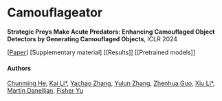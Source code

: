 # Camouflageator
**Strategic Preys Make Acute Predators: Enhancing Camouflaged Object Detectors by Generating Camouflaged Objects**,  ICLR 2024

[[Paper](https://arxiv.org/pdf/2308.03166)] [Supplementary material] [[Results]] [[Pretrained models]]


#### Authors
[Chunming He](https://chunminghe.github.io/), [Kai Li*](http://kailigo.github.io/), [Yachao Zhang](https://yachao-zhang.github.io/), [Yulun Zhang](https://yulunzhang.com/), [Zhenhua Guo](https://scholar.google.com/citations?user=dbR6bD0AAAAJ&hl=en), [Xiu Li*](https://scholar.google.com/citations?user=Xrh1OIUAAAAJ&hl=en), [Martin Danelljan](https://martin-danelljan.github.io/), [Fisher Yu](https://scholar.google.com/citations?hl=en&user=-XCiamcAAAAJ)
